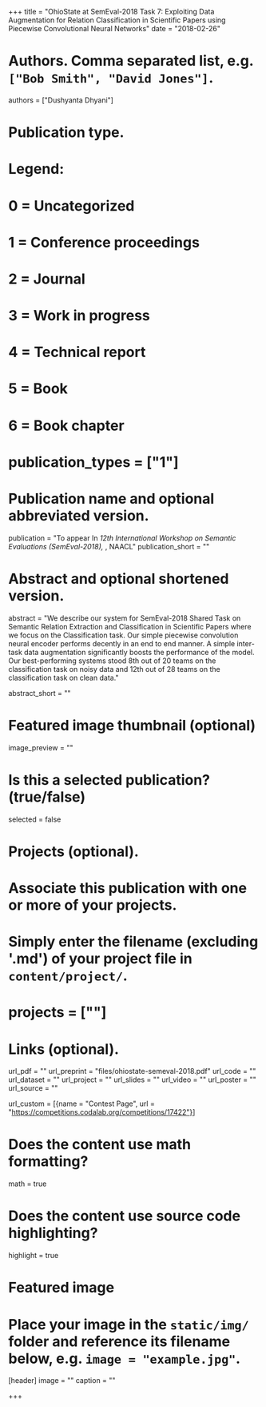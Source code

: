 +++
title = "OhioState at SemEval-2018 Task 7: Exploiting Data Augmentation for Relation Classification in Scientific Papers using Piecewise Convolutional Neural Networks"
date = "2018-02-26"

# Authors. Comma separated list, e.g. `["Bob Smith", "David Jones"]`.
authors = ["Dushyanta Dhyani"]

# Publication type.
# Legend:
# 0 = Uncategorized
# 1 = Conference proceedings
# 2 = Journal
# 3 = Work in progress
# 4 = Technical report
# 5 = Book
# 6 = Book chapter
# publication_types = ["1"]

# Publication name and optional abbreviated version.
publication = "To appear In *12th International Workshop on Semantic Evaluations (SemEval-2018),* , NAACL"
publication_short = ""

# Abstract and optional shortened version.
abstract = "We describe our system for SemEval-2018 Shared Task on Semantic Relation Extraction and Classification in Scientific Papers where we focus on the Classification task. Our simple piecewise convolution neural encoder performs decently in an end to end manner. A simple inter-task data augmentation significantly boosts the performance of the model. Our best-performing systems stood 8th out of 20 teams on the classification task on noisy data and 12th out of 28 teams on the classification task on clean data."

abstract_short = ""

# Featured image thumbnail (optional)
image_preview = ""

# Is this a selected publication? (true/false)
selected = false

# Projects (optional).
#   Associate this publication with one or more of your projects.
#   Simply enter the filename (excluding '.md') of your project file in `content/project/`.
# projects = [""]

# Links (optional).
url_pdf = ""
url_preprint = "files/ohiostate-semeval-2018.pdf"
url_code = ""
url_dataset = ""
url_project = ""
url_slides = ""
url_video = ""
url_poster = ""
url_source = ""

url_custom = [{name = "Contest Page", url = "https://competitions.codalab.org/competitions/17422"}]

# Does the content use math formatting?
math = true

# Does the content use source code highlighting?
highlight = true

# Featured image
# Place your image in the `static/img/` folder and reference its filename below, e.g. `image = "example.jpg"`.
[header]
image = ""
caption = ""

+++

